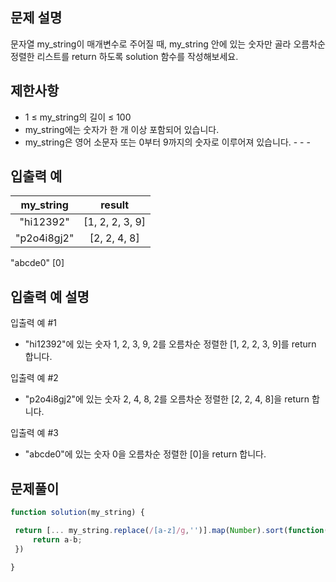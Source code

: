 ## 문제 설명
문자열 my_string이 매개변수로 주어질 때, my_string 안에 있는 숫자만 골라 오름차순 정렬한 리스트를 return 하도록 solution 함수를 작성해보세요.

## 제한사항
- 1 ≤ my_string의 길이 ≤ 100
- my_string에는 숫자가 한 개 이상 포함되어 있습니다.
- my_string은 영어 소문자 또는 0부터 9까지의 숫자로 이루어져 있습니다. - - -
## 입출력 예
my_string	| result
:--:|:--:
"hi12392"|	[1, 2, 2, 3, 9]
"p2o4i8gj2"	|[2, 2, 4, 8]
"abcde0"	[0]
## 입출력 예 설명
입출력 예 #1

- "hi12392"에 있는 숫자 1, 2, 3, 9, 2를 오름차순 정렬한 [1, 2, 2, 3, 9]를 return 합니다.

입출력 예 #2

- "p2o4i8gj2"에 있는 숫자 2, 4, 8, 2를 오름차순 정렬한 [2, 2, 4, 8]을 return 합니다.

입출력 예 #3

- "abcde0"에 있는 숫자 0을 오름차순 정렬한 [0]을 return 합니다.

## 문제풀이
```js
function solution(my_string) {

 return [... my_string.replace(/[a-z]/g,'')].map(Number).sort(function(a,b){
     return a-b;
 })
   
}
```
